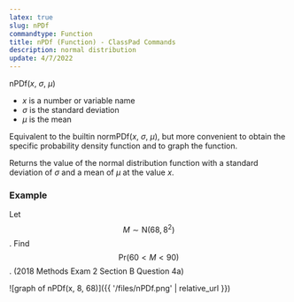 ```yaml
---
latex: true
slug: nPDf
commandtype: Function
title: nPDf (Function) - ClassPad Commands
description: normal distribution
update: 4/7/2022
---
```


nPDf(*x*, *σ*, *μ*)

- *x* is a number or variable name
- *σ* is the standard deviation
- *μ* is the mean

Equivalent to the builtin normPDf(*x*, *σ*, *μ*), but more convenient to obtain the specific probability density function and to graph the function.

Returns the value of the normal distribution function with a standard deviation of *σ* and a mean of *μ* at the value *x*.

### Example

Let $$ M \sim \mathrm{N}(68, 8^2) $$. Find $$ \mathrm{Pr}(60<M<90) $$. (2018 Methods Exam 2 Section B Question 4a)

![graph of nPDf(x, 8, 68)]({{ '/files/nPDf.png' | relative_url }})